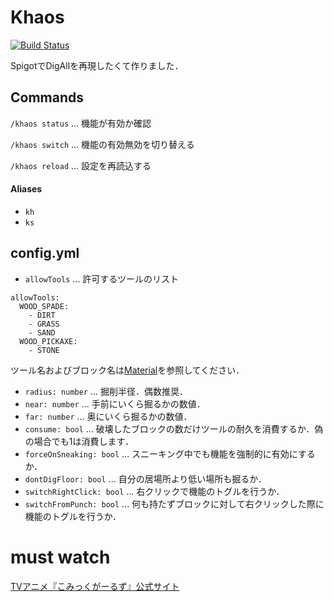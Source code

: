 # Khaos

[![Build Status](https://travis-ci.org/lm9/Khaos.svg?branch=develop)](https://travis-ci.org/lm9/Khaos)

SpigotでDigAllを再現したくて作りました．

## Commands

`/khaos status` ... 機能が有効か確認

`/khaos switch` ... 機能の有効無効を切り替える

`/khaos reload` ... 設定を再読込する

#### Aliases
   - `kh`
   - `ks`

## config.yml

- `allowTools` ... 許可するツールのリスト
```
allowTools:
  WOOD_SPADE:
    - DIRT
    - GRASS
    - SAND
  WOOD_PICKAXE:
    - STONE
```
ツール名およびブロック名は[Material](https://hub.spigotmc.org/javadocs/spigot/org/bukkit/Material.html)を参照してください．
- `radius: number` ... 掘削半径．偶数推奨．
- `near: number` ... 手前にいくら掘るかの数値．
- `far: number` ... 奥にいくら掘るかの数値．
- `consume: bool` ... 破壊したブロックの数だけツールの耐久を消費するか．偽の場合でも1は消費します．
- `forceOnSneaking: bool` ... スニーキング中でも機能を強制的に有効にするか．
- `dontDigFloor: bool` ... 自分の居場所より低い場所も掘るか．
- `switchRightClick: bool` ... 右クリックで機能のトグルを行うか． 
- `switchFromPunch: bool` ... 何も持たずブロックに対して右クリックした際に機能のトグルを行うか．

# must watch

[TVアニメ『こみっくがーるず』公式サイト](http://comic-girls.com/)
